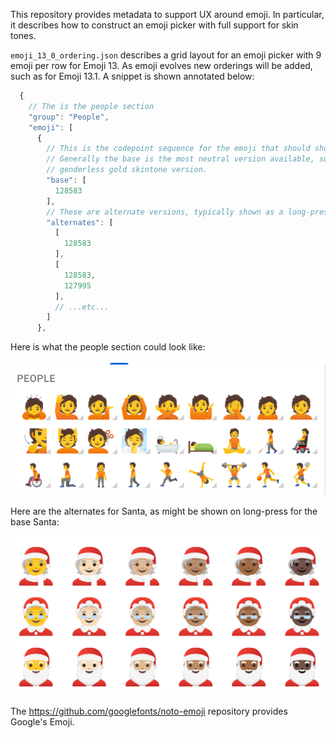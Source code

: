 This repository provides metadata to support UX around emoji. In particular, it describes how to construct an emoji picker with full support for skin tones.

`emoji_13_0_ordering.json` describes a grid layout for an emoji picker with 9 emoji per row for Emoji 13. As emoji evolves new orderings will be added, such as for Emoji 13.1. A snippet is shown annotated below:

```js
  {
  	// The is the people section
    "group": "People",
    "emoji": [
      {
      	// This is the codepoint sequence for the emoji that should show in the grid
      	// Generally the base is the most neutral version available, such as the
      	// genderless gold skintone version.
        "base": [
          128583
        ],
        // These are alternate versions, typically shown as a long-press flyout
        "alternates": [
          [
            128583
          ],
          [
            128583,
            127995
          ],
          // ...etc...
        ]
      },
```

Here is what the people section could look like:

![People](images/people.png)

Here are the alternates for Santa, as might be shown on long-press for the base Santa:

![People](images/santa-alternates.png)

The https://github.com/googlefonts/noto-emoji repository provides Google's Emoji.
